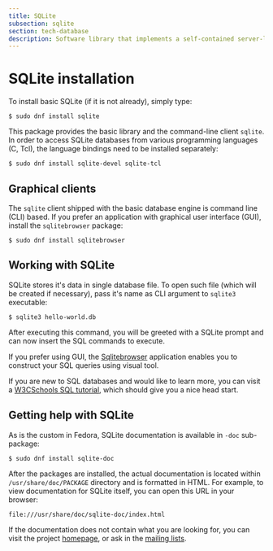 ```yaml
---
title: SQLite
subsection: sqlite
section: tech-database
description: Software library that implements a self-contained server-less transactional SQL database engine.
---
```


# SQLite installation

To install basic SQLite (if it is not already), simply type:

```
$ sudo dnf install sqlite
```

This package provides the basic library and the command-line client `sqlite`. In
order to access SQLite databases from various programming languages (C, Tcl), the language bindings need to be installed separately:

```
$ sudo dnf install sqlite-devel sqlite-tcl
```

## Graphical clients

The `sqlite` client shipped with the basic database engine is command line (CLI)
based. If you prefer an application with graphical user interface (GUI), install
the `sqlitebrowser` package:

```
$ sudo dnf install sqlitebrowser
```

## Working with SQLite

SQLite stores it's data in single database file. To open such file (which will
be created if necessary), pass it's name as CLI argument to `sqlite3`
executable:

```
$ sqlite3 hello-world.db
```

After executing this command, you will be greeted with a SQLite prompt and can
now insert the SQL commands to execute.

If you prefer using GUI, the [Sqlitebrowser][sqlitebrowser] application enables you to
construct your SQL queries using visual tool.

If you are new to SQL databases and would like to learn more, you can visit a
[W3CSchools SQL tutorial][sql-tut], which should give you a nice head start.

[sqlitebrowser]: https://sqlitebrowser.org/ "Sqlitebrowser home page"
[sql-tut]:   http://www.w3schools.com/sql/default.asp "W3CSchools SQL Tutorial"

## Getting help with SQLite

As is the custom in Fedora, SQLite documentation is available in `-doc`
sub-package:

```
$ sudo dnf install sqlite-doc
```

After the packages are installed, the actual documentation is located within `/usr/share/doc/PACKAGE` directory and is formatted in HTML. For example, to view documentation for SQLite itself, you can open this URL in your browser:

```
file:///usr/share/doc/sqlite-doc/index.html
```

If the documentation does not contain what you are looking for, you can visit
the project [homepage][sqlite-home], or ask in the [mailing lists][sqlite-lists].

[sqlite-home]:  https://sqlite.org/ "SQLite home page"
[sqlite-lists]: http://mailinglists.sqlite.org/cgi-bin/mailman/listinfo/sqlite-users "SQLite mailing list for users"

